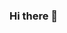 ### Hi there 👋

<!--
**BogdanD2011/BogdanD2011** is a ✨ _special_ ✨ repository because its `README.md` (this file) appears on your GitHub profile.

<iframe src="https://giphy.com/embed/dMLmQfCO7lCA2gX3tw" width="480" height="369" frameBorder="0" class="giphy-embed" allowFullScreen></iframe><p><a href="https://giphy.com/stickers/transparent-dMLmQfCO7lCA2gX3tw">via GIPHY</a></p>

- 🌱 I’m currently learning 
- 📫 How to reach me: ...
- 😄 Pronouns: ...
- ⚡ Fun fact: ...
-->
